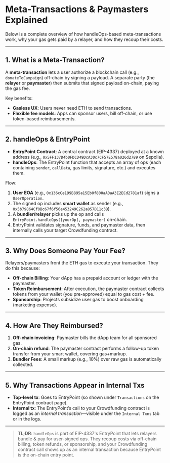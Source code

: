 # Meta-Transactions & Paymasters Explained

Below is a complete overview of how handleOps-based meta-transactions work, why your gas gets paid by a relayer, and how they recoup their costs.

---

## 1. What is a Meta-Transaction?

A **meta-transaction** lets a user authorize a blockchain call (e.g., `donateToCampaign`) off-chain by signing a payload. A separate party (the **relayer** or **paymaster**) then submits that signed payload on-chain, paying the gas fee.

Key benefits:

* **Gasless UX**: Users never need ETH to send transactions.
* **Flexible fee models**: Apps can sponsor users, bill off-chain, or use token-based reimbursements.

---

## 2. handleOps & EntryPoint

* **EntryPoint Contract**: A central contract (EIP-4337) deployed at a known address (e.g., `0x5FF137D4b0FDCD49DcA30c7CF57E578a026d2789` on Sepolia).
* **handleOps**: The EntryPoint function that accepts an array of ops (each containing `sender`, `callData`, gas limits, signature, etc.) and executes them.

Flow:

1. **User EOA** (e.g., `0x136cCe199B895a15Eb0f800aA0aA3E2ECd2781af`) signs a `UserOperation`.
2. The signed op includes **smart wallet** as sender (e.g., `0x5b79864Cf0Bc67f6f56e453249C262a857D11c3B`).
3. A **bundler/relayer** picks up the op and calls `EntryPoint.handleOps([yourOp], paymaster)` on-chain.
4. EntryPoint validates signature, funds, and paymaster data, then internally calls your target Crowdfunding contract.

---

## 3. Why Does Someone Pay Your Fee?

Relayers/paymasters front the ETH gas to execute your transaction. They do this because:

* **Off-chain Billing**: Your dApp has a prepaid account or ledger with the paymaster.
* **Token Reimbursement**: After execution, the paymaster contract collects tokens from your wallet (you pre-approved) equal to gas cost + fee.
* **Sponsorship**: Projects subsidize user gas to boost onboarding (marketing expense).

---

## 4. How Are They Reimbursed?

1. **Off-chain invoicing**: Paymaster bills the dApp team for all sponsored gas.
2. **On-chain refund**: The paymaster contract performs a follow-up token transfer from your smart wallet, covering gas+markup.
3. **Bundler Fees**: A small markup (e.g., 10%) over raw gas is automatically collected.

---

## 5. Why Transactions Appear in Internal Txs

* **Top-level tx**: Goes to EntryPoint (so shown under `Transactions` on the EntryPoint contract page).
* **Internal tx**: The EntryPoint’s call to your Crowdfunding contract is logged as an *internal transaction*—visible under the `Internal Txns` tab or in the logs.

---

> **TL;DR**: `handleOps` is part of EIP-4337's EntryPoint that lets relayers bundle & pay for user-signed ops. They recoup costs via off-chain billing, token refunds, or sponsorship, and your Crowdfunding contract call shows up as an internal transaction because EntryPoint is the on-chain entry point.
